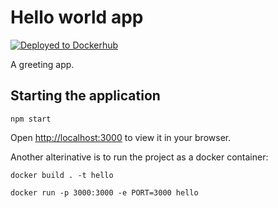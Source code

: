 # Hello world app
[![Deployed to Dockerhub](https://github.com/thomsva/Hello/actions/workflows/deploy.yml/badge.svg)](https://github.com/thomsva/Hello/actions/workflows/deploy.yml)

A greeting app. 

## Starting the application

`npm start`

Open [http://localhost:3000](http://localhost:3000) to view it in your browser.

Another alterinative is to run the project as a docker container:

`docker build . -t hello`

`docker run -p 3000:3000 -e PORT=3000 hello `

